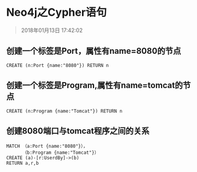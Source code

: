 # Neo4j之Cypher语句

>2018年01月13日 17:42:02

## 创建一个标签是Port，属性有name=8080的节点
```
CREATE (n:Port {name:"8080"}) RETURN n
```
## 创建一个标签是Program,属性有name=tomcat的节点
```
CREATE (n:Program {name:"Tomcat"}) RETURN n
```
## 创建8080端口与tomcat程序之间的关系
```
MATCH （a:Port {name:"8080"}），
      （b:Program {name:"Tomcat"}）
CREATE (a)-[r:UserdBy]->(b)
RETURN a,r,b
```